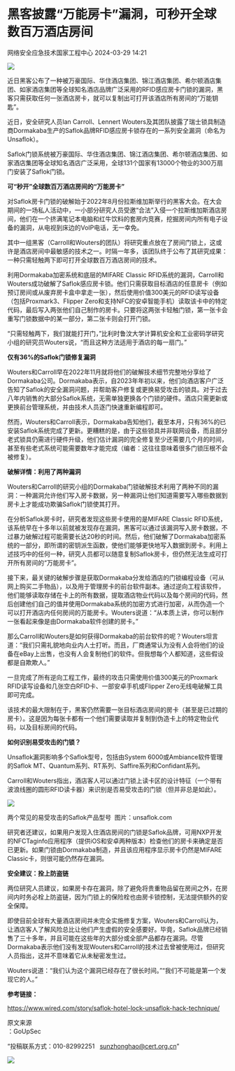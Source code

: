 #  黑客披露“万能房卡”漏洞，可秒开全球数百万酒店房间   
 网络安全应急技术国家工程中心   2024-03-29 14:21  
  
![](https://mmbiz.qpic.cn/mmbiz_png/GoUrACT176mQDvvZAicib6Inq7woMeiaysPLy9A96zGWlFVH0TgIkBG2vJqDw3pDwKeD5FMAAn5DxFib3CRT2JUxVQ/640?wx_fmt=png&from=appmsg "")  
  
近日黑客公布了一种被万豪国际、华住酒店集团、锦江酒店集团、希尔顿酒店集团、如家酒店集团等全球知名酒店品牌广泛采用的RFID感应房卡门锁的漏洞，黑客只需获取任何一张酒店房卡，就可以复制出可打开该酒店所有房间的“万能钥匙”。  
  
近日，安全研究人员Ian Carroll、Lennert Wouters及其团队披露了瑞士锁具制造商Dormakaba生产的Saflok品牌RFID感应房卡锁存在的一系列安全漏洞（命名为Unsaflok）。  
  
Saflok门锁系统被万豪国际、华住酒店集团、锦江酒店集团、希尔顿酒店集团、如家酒店集团等全球知名酒店广泛采用，全球131个国家有13000个物业的300万扇门安装了Saflok门锁。  
  
**可“秒开”全球数百万酒店房间的“万能房卡”**  
  
对Saflok房卡门锁的破解始于2022年8月份拉斯维加斯举行的黑客大会。在大会期间的一场私人活动中，一小部分研究人员受邀“合法”入侵一个拉斯维加斯酒店房间，他们在一个挤满笔记本电脑和红牛饮料的套房内竞赛，挖掘房间内所有电子设备的漏洞，从电视到床边的VoIP电话，无一幸免。  
  
其中一组黑客（Carroll和Wouters的团队）将研究重点放在了房间门锁上，这或许是酒店房间中最敏感的技术之一。时隔一年多，该团队终于公布了其研究成果：一种只需轻触两下即可打开全球数百万酒店房间的技术。  
  
利用Dormakaba加密系统和底层的MIFARE Classic RFID系统的漏洞，Carroll和Wouters成功破解了Saflok感应房卡锁。他们只需获取目标酒店的任意房卡（例如预订房间或从废弃房卡盒中拿走一张），然后使用价值300美元的RFID读写设备（包括Proxmark3、Flipper Zero和支持NFC的安卓智能手机）读取该卡中的特定代码，最后写入两张他们自己制作的房卡。只要将这两张卡轻触门锁，第一张卡会重写门锁数据中的某一部分，第二张卡则会打开门锁。  
  
“只需轻触两下，我们就能打开门，”比利时鲁汶大学计算机安全和工业密码学研究小组的研究员Wouters说，“而且这种方法适用于酒店的每一扇门。”  
  
**仅有36%的Saflok门锁修复漏洞**  
  
Wouters和Carroll早在2022年11月就将他们的破解技术细节完整地分享给了Dormakaba公司。Dormakaba表示，自2023年年初以来，他们向酒店客户广泛告知了Saflok的安全漏洞问题，并帮助客户修复或更换易受攻击的锁具。对于过去八年内销售的大部分Saflok系统，无需单独更换各个门锁的硬件。酒店只需更新或更换前台管理系统，并由技术人员逐门快速重新编程即可。  
  
然而，Wouters和Carroll表示，Dormakaba告知他们，截至本月，只有36%的已安装Saflok系统完成了更新。更糟糕的是，由于这些锁具并非联网设备，而且部分老式锁具仍需进行硬件升级，他们估计漏洞的完全修复至少还需要几个月的时间，甚至有些老式系统可能需要数年才能完成（编者：这往往意味着很多门锁压根不会被修复）。  
  
**破解详情：利用了两种漏洞**  
  
Wouters和Carroll的研究小组的Dormakaba门锁破解技术利用了两种不同的漏洞：一种漏洞允许他们写入房卡数据，另一种漏洞让他们知道需要写入哪些数据到房卡上才能成功欺骗Saflok门锁使其打开。  
  
在分析Saflok房卡时，研究者发现这些房卡使用的是MIFARE Classic RFID系统，该系统早在十多年以前就被发现存在漏洞，黑客可以通过该漏洞写入房卡数据，不过暴力破解过程可能需要长达20秒的时间。然后，他们破解了Dormakaba加密系统的一部分，即所谓的密钥派生函数，使他们能够更快地写入数据到房卡。利用上述技巧中的任何一种，研究人员都可以随意复制Saflok房卡，但仍然无法生成可打开所有房间的“万能房卡”。  
  
接下来，最关键的破解步骤是获取Dormakaba分发给酒店的门锁编程设备（可从网上购买二手物品），以及用于管理房卡的前台软件副本。通过逆向工程该软件，他们能够读取存储在卡上的所有数据，提取酒店物业代码以及每个房间的代码，然后创建他们自己的值并使用Dormakaba系统的加密方式进行加密，从而伪造一个可以打开酒店内任何房间的万能房卡。Wouters说道：“从本质上讲，你可以制作一张看起来像是由Dormakaba软件创建的房卡。”  
  
那么Carroll和Wouters是如何获得Dormakaba的前台软件的呢？Wouters坦言道：“我们只需礼貌地向业内人士打听。而且，厂商通常认为没有人会将他们的设备在eBay上出售，也没有人会复制他们的软件。但我想每个人都知道，这些假设都是自欺欺人。”  
  
一旦完成了所有逆向工程工作，最终的攻击只需使用价值300美元的Proxmark RFID读写设备和几张空白RFID卡、一部安卓手机或Flipper Zero无线电破解工具即可完成。  
  
该技术的最大限制在于，黑客仍然需要一张目标酒店房间的房卡（甚至是已过期的房卡）。这是因为每张卡都有一个他们需要读取并复制到伪造卡上的特定物业代码，以及目标房间的代码。  
  
**如何识别易受攻击的门锁？**  
  
Unsaflok漏洞影响多个Saflok型号，包括由System 6000或Ambiance软件管理的Saflok MT、Quantum系列、RT系列、Saffire系列和Confidant系列。  
  
Carroll和Wouters指出，酒店客人可以通过门锁上读卡区的设计特征（一个带有波浪线圈的圆形RFID读卡器）来识别是否易受攻击的门锁（但并非总是如此）。  
  
![](https://mmbiz.qpic.cn/sz_mmbiz_png/INYsicz2qhvZaRpic952IkumZXRFo5wtCyCVHNNuO8VPjh4wBdOfjWtj3kGcDqXC5sH5TFtibyPZbOdGrmPuSeDTQ/640?wx_fmt=other&from=appmsg&tp=webp&wxfrom=5&wx_lazy=1&wx_co=1 "")  
  
  
两个常见的易受攻击的Saflok产品型号  图片：unsaflok.com  
  
研究者还建议，如果用户发现入住酒店房间的门锁是Saflok品牌，可用NXP开发的NFCTaginfo应用程序（提供iOS和安卓两种版本）检查他们的房卡来确定是否已更新。如果门锁由Dormakaba制造，并且该应用程序显示房卡仍然是MIFARE Classic卡，则很可能仍然存在漏洞。  
  
**安全建议：拴上防盗链**  
  
两位研究人员建议，如果房卡存在漏洞，除了避免将贵重物品留在房间之外，在房间内时务必栓上防盗链，因为门锁上的保险栓也由房卡锁控制，无法提供额外的安全保障。  
  
即使目前全球有大量酒店房间并未完全实施修复方案，Wouters和Carroll认为，让酒店客人了解风险总比让他们产生虚假的安全感要好。毕竟，Saflok品牌已经销售了三十多年，并且可能在这些年的大部分或全部产品都存在漏洞。尽管Dormakaba表示他们没有发现Wouters和Carroll的技术过去曾被使用过，但研究人员指出，这并不意味着它从未秘密发生过。  
  
Wouters说道：“我们认为这个漏洞已经存在了很长时间。”“我们不可能是第一个发现它的人。”  
  
**参考链接：**  
  
https://www.wired.com/story/saflok-hotel-lock-unsaflok-hack-technique/  
  
  
  
原文来源  
：GoUpSec  
  
“投稿联系方式：010-82992251   sunzhonghao@cert.org.cn”  
  
![](https://mmbiz.qpic.cn/mmbiz_jpg/GoUrACT176n1NvL0JsVSB8lNDX2FCGZjW0HGfDVnFao65ic4fx6Rv4qylYEAbia4AU3V2Zz801UlicBcLeZ6gS6tg/640?wx_fmt=other&wxfrom=5&wx_lazy=1&wx_co=1&tp=webp "")  
  
  

